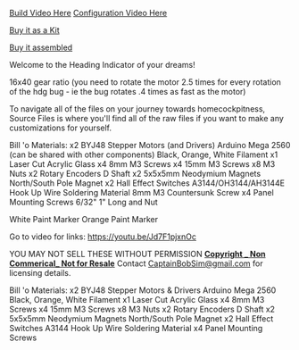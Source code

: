 [Build Video Here](https://youtu.be/Jd7F1pjxnOc)
[Configuration Video Here]()

[Buy it as a Kit]()

[Buy it assembled]()


Welcome to the Heading Indicator of your dreams!

16x40 gear ratio (you need to rotate the motor 2.5 times for every rotation of the hdg bug - ie the bug rotates .4 times as fast as the motor)

To navigate all of the files on your journey towards homecockpitness,
Source Files is where you'll find all of the raw files if you want to make any customizations for yourself.


Bill 'o Materials:
x2 BYJ48 Stepper Motors (and Drivers)
Arduino Mega 2560 (can be shared with other components)
Black, Orange, White Filament
x1 Laser Cut Acrylic Glass
x4 8mm M3 Screws
x4 15mm M3 Screws
x8 M3 Nuts
x2 Rotary Encoders D Shaft
x2 5x5x5mm Neodymium Magnets
North/South Pole Magnet
x2 Hall Effect Switches A3144/OH3144/AH3144E
Hook Up Wire
Soldering Material
8mm M3 Countersunk Screw
x4 Panel Mounting Screws 6/32" 1" Long and Nut

White Paint Marker
Orange Paint Marker

Go to video for links: https://youtu.be/Jd7F1pjxnOc



YOU MAY NOT SELL THESE WITHOUT PERMISSION
**[Copyright _ Non Commerical_ Not for Resale](https://creativecommons.org/licenses/by-nc/4.0/)**
Contact CaptainBobSim@gmail.com for licensing details.



Bill 'o Materials:
x2 BYJ48 Stepper Motors & Drivers
Arduino Mega 2560 
Black, Orange, White Filament
x1 Laser Cut Acrylic Glass
x4 8mm M3 Screws
x4 15mm M3 Screws
x8 M3 Nuts
x2 Rotary Encoders D Shaft
x2 5x5x5mm Neodymium Magnets
North/South Pole Magnet
x2 Hall Effect Switches A3144
Hook Up Wire
Soldering Material
x4 Panel Mounting Screws